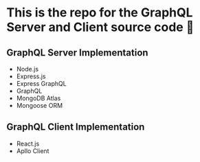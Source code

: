 # This is the repo for the GraphQL Server and Client source code 🤩

## GraphQL Server Implementation
- Node.js
- Express.js
- Express GraphQL
- GraphQL
- MongoDB Atlas
- Mongoose ORM 

## GraphQL Client Implementation
- React.js
- Apllo Client